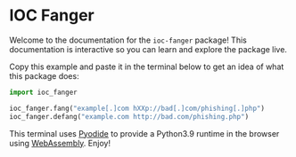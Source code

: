 # IOC Fanger

Welcome to the documentation for the `ioc-fanger` package!
This documentation is interactive so you can learn and explore the package live.

Copy this example and paste it in the terminal below to get an idea of what this package does:

```python
import ioc_fanger

ioc_fanger.fang("example[.]com hXXp://bad[.]com/phishing[.]php")
ioc_fanger.defang("example.com http://bad.com/phishing.php")
```

<div id="terminal"></div>

This terminal uses [Pyodide](https://pyodide.org/en/stable/index.html) to provide a Python3.9 runtime in the browser using [WebAssembly](https://webassembly.org/). Enjoy!
